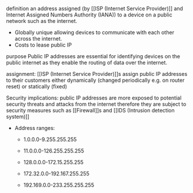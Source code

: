 definition
 an address assigned (by [[ISP (Internet Service Provider)]] and Internet Assigned Numbers Authority (IANA)) to a device on a public network such as the internet.  
 - Globally unique allowing devices to communicate with each other across the internet.
 - Costs to lease public IP

purpose
 Public IP addresses are essential for identifying devices on the public internet as they enable the routing of data over the internet.

assignment:
  [[ISP (Internet Service Provider)]]s assign public IP addresses to their customers either dynamically (changed periodically e.g. on router reset) or statically (fixed)

Security implications:
 public IP addresses are more exposed to potential security threats and attacks from the internet therefore they are subject to security measures such as [[Firewall]]s and [[IDS (Intrusion detection system)]]
 - Address ranges:
    
    - 1.0.0.0-9.255.255.255
      
    - 11.0.0.0-126.255.255.255
    
    - 128.0.0.0-172.15.255.255
    
    - 172.32.0.0-192.167.255.255
    
    - 192.169.0.0-233.255.255.255